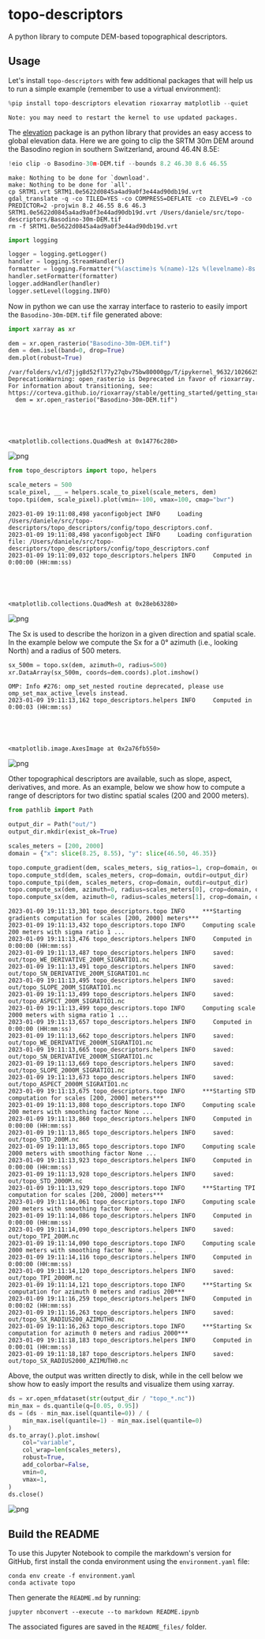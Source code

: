 # topo-descriptors

A python library to compute DEM-based topographical descriptors.

## Usage

Let's install `topo-descriptors` with few additional packages that will help us
to run a simple example (remember to use a virtual environment):


```python
%pip install topo-descriptors elevation rioxarray matplotlib --quiet
```

    Note: you may need to restart the kernel to use updated packages.


The [elevation](https://github.com/bopen/elevation) package is an python library that
provides an easy access to global elevation data. Here we are going to clip the SRTM 30m
DEM around the Basodino region in southern Switzerland, around 46.4N 8.5E:


```python
!eio clip -o Basodino-30m-DEM.tif --bounds 8.2 46.30 8.6 46.55
```

    make: Nothing to be done for `download'.
    make: Nothing to be done for `all'.
    cp SRTM1.vrt SRTM1.0e5622d0845a4ad9a0f3e44ad90db19d.vrt
    gdal_translate -q -co TILED=YES -co COMPRESS=DEFLATE -co ZLEVEL=9 -co PREDICTOR=2 -projwin 8.2 46.55 8.6 46.3 SRTM1.0e5622d0845a4ad9a0f3e44ad90db19d.vrt /Users/daniele/src/topo-descriptors/Basodino-30m-DEM.tif
    rm -f SRTM1.0e5622d0845a4ad9a0f3e44ad90db19d.vrt



```python
import logging

logger = logging.getLogger()
handler = logging.StreamHandler()
formatter = logging.Formatter("%(asctime)s %(name)-12s %(levelname)-8s %(message)s")
handler.setFormatter(formatter)
logger.addHandler(handler)
logger.setLevel(logging.INFO)
```

Now in python we can use the xarray interface to rasterio to easily import the
`Basodino-30m-DEM.tif` file generated above:


```python
import xarray as xr

dem = xr.open_rasterio("Basodino-30m-DEM.tif")
dem = dem.isel(band=0, drop=True)
dem.plot(robust=True)
```

    /var/folders/v1/d7jjg8d52fl77y27qbv75bw80000gp/T/ipykernel_9632/102662558.py:3: DeprecationWarning: open_rasterio is Deprecated in favor of rioxarray. For information about transitioning, see: https://corteva.github.io/rioxarray/stable/getting_started/getting_started.html
      dem = xr.open_rasterio("Basodino-30m-DEM.tif")





    <matplotlib.collections.QuadMesh at 0x14776c280>




    
![png](README_files/README_6_2.png)
    



```python
from topo_descriptors import topo, helpers

scale_meters = 500
scale_pixel, __ = helpers.scale_to_pixel(scale_meters, dem)
topo.tpi(dem, scale_pixel).plot(vmin=-100, vmax=100, cmap="bwr")
```

    2023-01-09 19:11:08,498 yaconfigobject INFO     Loading /Users/daniele/src/topo-descriptors/topo_descriptors/config/topo_descriptors.conf.
    2023-01-09 19:11:08,498 yaconfigobject INFO     Loading configuration file: /Users/daniele/src/topo-descriptors/topo_descriptors/config/topo_descriptors.conf
    2023-01-09 19:11:09,032 topo_descriptors.helpers INFO     Computed in 0:00:00 (HH:mm:ss)





    <matplotlib.collections.QuadMesh at 0x28eb63280>




    
![png](README_files/README_7_2.png)
    


The Sx is used to describe the horizon in a given direction and spatial scale.
In the example below we compute the Sx for a 0° azimuth (i.e., looking North)
and a radius of 500 meters.


```python
sx_500m = topo.sx(dem, azimuth=0, radius=500)
xr.DataArray(sx_500m, coords=dem.coords).plot.imshow()
```

    OMP: Info #276: omp_set_nested routine deprecated, please use omp_set_max_active_levels instead.
    2023-01-09 19:11:13,162 topo_descriptors.helpers INFO     Computed in 0:00:03 (HH:mm:ss)





    <matplotlib.image.AxesImage at 0x2a76fb550>




    
![png](README_files/README_9_2.png)
    


Other topographical descriptors are available, such as slope, aspect, derivatives,
and more. As an example, below we show how to compute a range of descriptors for two
distinc spatial scales (200 and 2000 meters).


```python
from pathlib import Path

output_dir = Path("out/")
output_dir.mkdir(exist_ok=True)

scales_meters = [200, 2000]
domain = {"x": slice(8.25, 8.55), "y": slice(46.50, 46.35)}

topo.compute_gradient(dem, scales_meters, sig_ratios=1, crop=domain, outdir=output_dir)
topo.compute_std(dem, scales_meters, crop=domain, outdir=output_dir)
topo.compute_tpi(dem, scales_meters, crop=domain, outdir=output_dir)
topo.compute_sx(dem, azimuth=0, radius=scales_meters[0], crop=domain, outdir=output_dir)
topo.compute_sx(dem, azimuth=0, radius=scales_meters[1], crop=domain, outdir=output_dir)
```

    2023-01-09 19:11:13,301 topo_descriptors.topo INFO     ***Starting gradients computation for scales [200, 2000] meters***
    2023-01-09 19:11:13,432 topo_descriptors.topo INFO     Computing scale 200 meters with sigma ratio 1 ...
    2023-01-09 19:11:13,476 topo_descriptors.helpers INFO     Computed in 0:00:00 (HH:mm:ss)
    2023-01-09 19:11:13,487 topo_descriptors.helpers INFO     saved: out/topo_WE_DERIVATIVE_200M_SIGRATIO1.nc
    2023-01-09 19:11:13,491 topo_descriptors.helpers INFO     saved: out/topo_SN_DERIVATIVE_200M_SIGRATIO1.nc
    2023-01-09 19:11:13,495 topo_descriptors.helpers INFO     saved: out/topo_SLOPE_200M_SIGRATIO1.nc
    2023-01-09 19:11:13,499 topo_descriptors.helpers INFO     saved: out/topo_ASPECT_200M_SIGRATIO1.nc
    2023-01-09 19:11:13,499 topo_descriptors.topo INFO     Computing scale 2000 meters with sigma ratio 1 ...
    2023-01-09 19:11:13,657 topo_descriptors.helpers INFO     Computed in 0:00:00 (HH:mm:ss)
    2023-01-09 19:11:13,662 topo_descriptors.helpers INFO     saved: out/topo_WE_DERIVATIVE_2000M_SIGRATIO1.nc
    2023-01-09 19:11:13,665 topo_descriptors.helpers INFO     saved: out/topo_SN_DERIVATIVE_2000M_SIGRATIO1.nc
    2023-01-09 19:11:13,669 topo_descriptors.helpers INFO     saved: out/topo_SLOPE_2000M_SIGRATIO1.nc
    2023-01-09 19:11:13,673 topo_descriptors.helpers INFO     saved: out/topo_ASPECT_2000M_SIGRATIO1.nc
    2023-01-09 19:11:13,675 topo_descriptors.topo INFO     ***Starting STD computation for scales [200, 2000] meters***
    2023-01-09 19:11:13,808 topo_descriptors.topo INFO     Computing scale 200 meters with smoothing factor None ...
    2023-01-09 19:11:13,860 topo_descriptors.helpers INFO     Computed in 0:00:00 (HH:mm:ss)
    2023-01-09 19:11:13,865 topo_descriptors.helpers INFO     saved: out/topo_STD_200M.nc
    2023-01-09 19:11:13,865 topo_descriptors.topo INFO     Computing scale 2000 meters with smoothing factor None ...
    2023-01-09 19:11:13,923 topo_descriptors.helpers INFO     Computed in 0:00:00 (HH:mm:ss)
    2023-01-09 19:11:13,928 topo_descriptors.helpers INFO     saved: out/topo_STD_2000M.nc
    2023-01-09 19:11:13,929 topo_descriptors.topo INFO     ***Starting TPI computation for scales [200, 2000] meters***
    2023-01-09 19:11:14,061 topo_descriptors.topo INFO     Computing scale 200 meters with smoothing factor None ...
    2023-01-09 19:11:14,086 topo_descriptors.helpers INFO     Computed in 0:00:00 (HH:mm:ss)
    2023-01-09 19:11:14,090 topo_descriptors.helpers INFO     saved: out/topo_TPI_200M.nc
    2023-01-09 19:11:14,090 topo_descriptors.topo INFO     Computing scale 2000 meters with smoothing factor None ...
    2023-01-09 19:11:14,116 topo_descriptors.helpers INFO     Computed in 0:00:00 (HH:mm:ss)
    2023-01-09 19:11:14,120 topo_descriptors.helpers INFO     saved: out/topo_TPI_2000M.nc
    2023-01-09 19:11:14,121 topo_descriptors.topo INFO     ***Starting Sx computation for azimuth 0 meters and radius 200***
    2023-01-09 19:11:16,259 topo_descriptors.helpers INFO     Computed in 0:00:02 (HH:mm:ss)
    2023-01-09 19:11:16,263 topo_descriptors.helpers INFO     saved: out/topo_SX_RADIUS200_AZIMUTH0.nc
    2023-01-09 19:11:16,263 topo_descriptors.topo INFO     ***Starting Sx computation for azimuth 0 meters and radius 2000***
    2023-01-09 19:11:18,183 topo_descriptors.helpers INFO     Computed in 0:00:01 (HH:mm:ss)
    2023-01-09 19:11:18,187 topo_descriptors.helpers INFO     saved: out/topo_SX_RADIUS2000_AZIMUTH0.nc


Above, the output was written directly to disk, while in the cell below we show how 
to easly import the results and visualize them using xarray.


```python
ds = xr.open_mfdataset(str(output_dir / "topo_*.nc"))
min_max = ds.quantile(q=[0.05, 0.95])
ds = (ds - min_max.isel(quantile=0)) / (
    min_max.isel(quantile=1) - min_max.isel(quantile=0)
)
ds.to_array().plot.imshow(
    col="variable",
    col_wrap=len(scales_meters),
    robust=True,
    add_colorbar=False,
    vmin=0,
    vmax=1,
)
ds.close()
```


    
![png](README_files/README_13_0.png)
    


## Build the README

To use this Jupyter Notebook to compile the markdown's version for GitHub, first install
the conda environment using the `environment.yaml` file:

```shell
conda env create -f environment.yaml
conda activate topo
```

Then generate the `README.md` by running:

```shell
jupyter nbconvert --execute --to markdown README.ipynb
```

The associated figures are saved in the `README_files/` folder.
